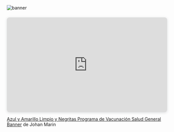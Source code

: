 ![banner](https:&#x2F;&#x2F;www.canva.com&#x2F;design&#x2F;DAExpHw6Zbc&#x2F;view?embed)


<div style="position: relative; width: 100%; height: 0; padding-top: 50.0000%; padding-bottom: 48px; box-shadow: 0 2px 8px 0 rgba(63,69,81,0.16); margin-top: 1.6em; margin-bottom: 0.9em; overflow: hidden; border-radius: 8px; will-change: transform;">  <iframe loading="lazy" style="position: absolute; width: 100%; height: 100%; top: 0; left: 0; border: none; padding: 0;margin: 0;"    src="https:&#x2F;&#x2F;www.canva.com&#x2F;design&#x2F;DAExpHw6Zbc&#x2F;view?embed">  </iframe></div><a href="https:&#x2F;&#x2F;www.canva.com&#x2F;design&#x2F;DAExpHw6Zbc&#x2F;view?utm_content=DAExpHw6Zbc&amp;utm_campaign=designshare&amp;utm_medium=embeds&amp;utm_source=link" target="_blank" rel="noopener">Azul y Amarillo Limpio y Negritas Programa de Vacunación Salud General Banner</a> de Johan Marin
